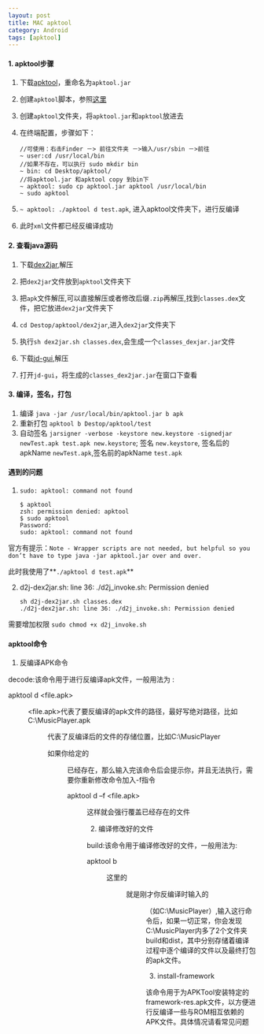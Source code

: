 ```yaml
---
layout: post
title: MAC apktool 
category: Android
tags: [apktool]
---
```


#### 1. apktool步骤
1. 下载[apktool](https://bitbucket.org/iBotPeaches/apktool/downloads)，重命名为`apktool.jar`
2. 创建`apktool`脚本，参照[这里](https://raw.githubusercontent.com/iBotPeaches/Apktool/master/scripts/osx/apktool)
3. 创建`apktool`文件夹，将`apktool.jar`和`apktool`放进去
4. 在终端配置，步骤如下：

	```
	//可使用：右击Finder －> 前往文件夹 －>输入/usr/sbin －>前往
	~ user:cd /usr/local/bin 
	//如果不存在，可以执行 sudo mkdir bin
	~ bin: cd Desktop/apktool/
	//将apktool.jar 和apktool copy 到bin下
	~ apktool: sudo cp apktool.jar apktool /usr/local/bin 
	~ sudo apktool
	```
5.  `~ apktool: ./apktool d test.apk`, 进入apktool文件夹下，进行反编译 
6. 此时`xml`文件都已经反编译成功

#### 2. 查看java源码
1. 下载[dex2jar](http://mac.softpedia.com/get/Developer-Tools/dex2jar.shtml),解压
2. 把`dex2jar`文件放到`apktool`文件夹下
3. 把`apk`文件解压,可以直接解压或者修改后缀`.zip`再解压,找到`classes.dex`文件，把它放进`dex2jar`文件夹下
4. `cd Destop/apktool/dex2jar`,进入`dex2jar`文件夹下
5. 执行`sh dex2jar.sh classes.dex`,会生成一个`classes_dexjar.jar`文件
  
6. 下载[jd-gui](),解压
7. 打开`jd-gui`，将生成的`classes_dex2jar.jar`在窗口下查看

#### 3. 编译，签名，打包
1. 编译 `java -jar /usr/local/bin/apktool.jar b apk`
2. 重新打包 `apktool b Destop/apktool/test`
3. 自动签名 `jarsigner -verbose -keystore new.keystore -signedjar newTest.apk test.apk new.keystore`; 签名 `new.keystore`, 签名后的apkName `newTest.apk`,签名前的apkName `test.apk`

#### 遇到的问题
1. `sudo: apktool: command not found`

	```
	$ apktool
	zsh: permission denied: apktool
	$ sudo apktool
	Password:
	sudo: apktool: command not found 
	```
官方有提示：`Note - Wrapper scripts are not needed, but helpful so you don’t have to type java -jar apktool.jar over and over.`

此时我使用了**`./apktool d test.apk`**

2. d2j-dex2jar.sh: line 36: ./d2j_invoke.sh: Permission denied

	```
	sh d2j-dex2jar.sh classes.dex
	./d2j-dex2jar.sh: line 36: ./d2j_invoke.sh: Permission denied
	```
需要增加权限 `sudo chmod +x d2j_invoke.sh`

#### apktool命令
1. 反编译APK命令

decode:该命令用于进行反编译apk文件，一般用法为 :

apktool d <file.apk> <dir>

<file.apk>代表了要反编译的apk文件的路径，最好写绝对路径，比如C:\MusicPlayer.apk

<dir>代表了反编译后的文件的存储位置，比如C:\MusicPlayer

如果你给定的<dir>已经存在，那么输入完该命令后会提示你，并且无法执行，需要你重新修改命令加入-f指令

apktool d –f <file.apk> <dir>

这样就会强行覆盖已经存在的文件

2. 编译修改好的文件

build:该命令用于编译修改好的文件，一般用法为:

apktool b <dir>

这里的<dir>就是刚才你反编译时输入的<dir>（如C:\MusicPlayer）,输入这行命令后，如果一切正常，你会发现C:\MusicPlayer内多了2个文件夹build和dist，其中分别存储着编译过程中逐个编译的文件以及最终打包的apk文件。

3. install-framework

该命令用于为APKTool安装特定的framework-res.apk文件，以方便进行反编译一些与ROM相互依赖的APK文件。具体情况请看常见问题